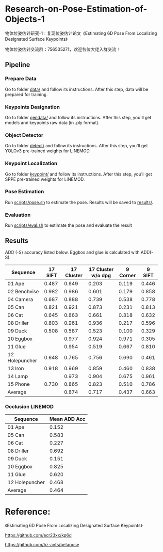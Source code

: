 # Research-on-Pose-Estimation-of-Objects-1
物体位姿估计研究-1：复现位姿估计论文《Estimating 6D Pose From Localizing Designated Surface Keypoints》

物体位姿估计交流群：756535271，欢迎各位大佬入群交流！

## Pipeline

### Prepare Data

Go to folder [data/](./data) and follow its instructions. After this step, data will be prepared for training.

### Keypoints Designation

Go to folder [gendata/](./gendata) and follow its instructions. After this step, you'll get models and keypoints raw data (in .ply format).

### Object Detector

Go to folder [detect/](./detect) and follow its instructions. After this step, you'll get YOLOv3 pre-trained weights for LINEMOD.

### Keypoint Localization

Go to folder [keypoint/](./keypoint) and follow its instructions. After this step, you'll get SPPE pre-trained weights for LINEMOD.

### Pose Estimation

Run [scripts/pose.sh](./scripts/pose.sh) to estimate the pose. Results will be saved to [results/](results/).

### Evaluation

Run [scripts/eval.sh](scripts/eval.sh) to estimate the pose and evaluate the result

## Results

ADD (-S) accuracy listed below. Eggbox and glue is calculated with ADD(-S).

| Sequence       | 17 SIFT | 17 Cluster | 17 Cluster w/o dpg | 9 Corner | 9 SIFT |
| -------------- | ------- | ---------- | ------------------ | -------- | ------ |
| 01 Ape         | 0.487   | 0.649      | 0.203              | 0.119    | 0.446  |
| 02 Benchvise   | 0.982   | 0.986      | 0.601              | 0.179    | 0.858  |
| 04 Camera      | 0.687   | 0.888      | 0.739              | 0.538    | 0.778  |
| 05 Can         | 0.821   | 0.921      | 0.873              | 0.231    | 0.813  |
| 06 Cat         | 0.645   | 0.863      | 0.661              | 0.318    | 0.632  |
| 08 Driller     | 0.803   | 0.961      | 0.936              | 0.217    | 0.596  |
| 09 Duck        | 0.508   | 0.587      | 0.523              | 0.100    | 0.329  |
| 10 Eggbox      |         | 0.977      | 0.924              | 0.971    | 0.305  |
| 11 Glue        |         | 0.954      | 0.519              | 0.667    | 0.810  |
| 12 Holepuncher | 0.648   | 0.765      | 0.756              | 0.690    | 0.461  |
| 13 Iron        | 0.918   | 0.969      | 0.859              | 0.460    | 0.838  |
| 14 Lamp        |         | 0.973      | 0.904              | 0.675    | 0.961  |
| 15 Phone       | 0.730   | 0.865      | 0.823              | 0.510    | 0.786  |
| Average        |         | 0.874      | 0.717              | 0.437    | 0.663  |

### Occlusion LINEMOD

| Sequence       | Mean ADD Acc |
| -------------- | ------------ |
| 01 Ape         | 0.152        |
| 05 Can         | 0.583        |
| 06 Cat         | 0.227        |
| 08 Driller     | 0.692        |
| 09 Duck        | 0.151        |
| 10 Eggbox      | 0.825        |
| 11 Glue        | 0.620        |
| 12 Holepuncher | 0.468        |
| Average        | 0.464        |

# Reference:

《Estimating 6D Pose From Localizing Designated Surface Keypoints》

https://github.com/ecr23xx/kp6d

https://github.com/hz-ants/betapose

